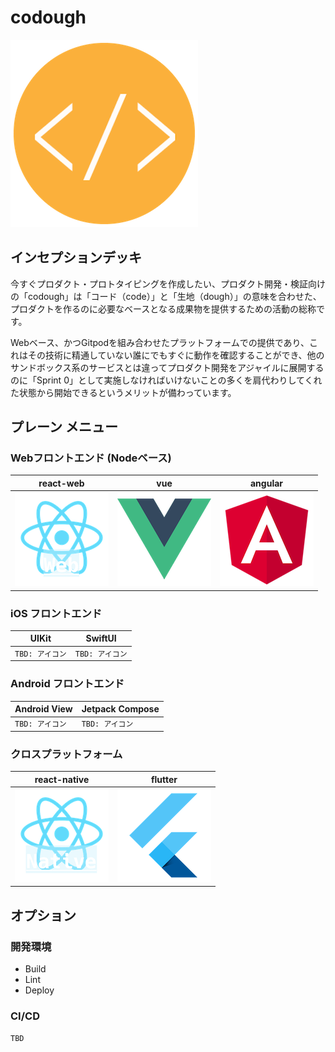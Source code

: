 # codough

![codough](./logo.png)

## インセプションデッキ

今すぐプロダクト・プロトタイピングを作成したい、プロダクト開発・検証向けの「codough」は「コード（code）」と「生地（dough）」の意味を合わせた、プロダクトを作るのに必要なベースとなる成果物を提供するための活動の総称です。

Webベース、かつGitpodを組み合わせたプラットフォームでの提供であり、これはその技術に精通していない誰にでもすぐに動作を確認することができ、他のサンドボックス系のサービスとは違ってプロダクト開発をアジャイルに展開するのに「Sprint 0」として実施しなければいけないことの多くを肩代わりしてくれた状態から開始できるというメリットが備わっています。

## プレーン メニュー

### Webフロントエンド (Nodeベース)

| react-web | vue | angular | 
| --- | --- | --- |
| ![](./menu/icon-react-web.png) | ![](./menu/icon-vue.png) | ![](./menu/icon-angular.png) |

### iOS フロントエンド

| UIKit | SwiftUI |
| --- | --- |
| `TBD: アイコン` | `TBD: アイコン` |

### Android フロントエンド

| Android View | Jetpack Compose |
| --- | --- |
| `TBD: アイコン` | `TBD: アイコン` |

### クロスプラットフォーム

| react-native | flutter |
| --- | --- |
| ![](./menu/icon-react-native.png) | ![](./menu/icon-flutter.png) |

## オプション

### 開発環境

- Build
- Lint
- Deploy

### CI/CD

`TBD`